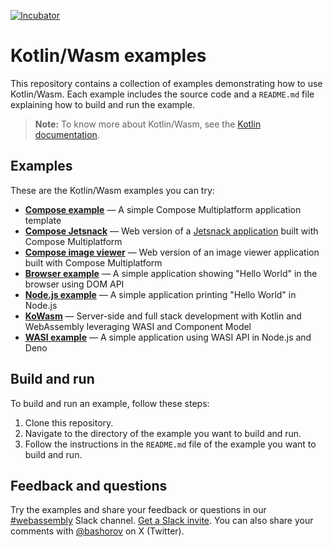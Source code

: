 [![Incubator](https://jb.gg/badges/incubator-plastic.svg)](https://github.com/JetBrains#jetbrains-on-github)

# Kotlin/Wasm examples

This repository contains a collection of examples demonstrating how to use Kotlin/Wasm.
Each example includes the source code and a `README.md` file explaining how to build and run the example.

> **Note:**
> To know more about Kotlin/Wasm, see the [Kotlin documentation](https://kotl.in/wasm).

## Examples

These are the Kotlin/Wasm examples you can try:

* **[Compose example](compose-example/README.md)** — A simple Compose Multiplatform application template
* **[Compose Jetsnack](compose-jetsnack/README.md)** — Web version of a [Jetsnack application](https://github.com/android/compose-samples/tree/main/Jetsnack) built with Compose Multiplatform
* **[Compose image viewer](compose-imageviewer/README.md)** — Web version of an image viewer application built with Compose Multiplatform
* **[Browser example](browser-example/README.md)** — A simple application showing "Hello World" in the browser using DOM API
* **[Node.js example](nodejs-example/README.md)** — A simple application printing "Hello World" in Node.js
* **[KoWasm](https://github.com/kowasm/kowasm)** — Server-side and full stack development with Kotlin and WebAssembly leveraging WASI and Component Model
* **[WASI example](wasi-example/README.md)** — A simple application using WASI API in Node.js and Deno

## Build and run

To build and run an example, follow these steps:

1. Clone this repository.
2. Navigate to the directory of the example you want to build and run.
3. Follow the instructions in the `README.md` file of the example you want to build and run.

## Feedback and questions

Try the examples and share your feedback or questions in our [#webassembly](https://slack-chats.kotlinlang.org/c/webassembly) Slack channel.
[Get a Slack invite](https://surveys.jetbrains.com/s3/kotlin-slack-sign-up).
You can also share your comments with [@bashorov](https://twitter.com/bashorov) on X (Twitter).
